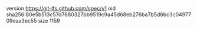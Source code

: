 version https://git-lfs.github.com/spec/v1
oid sha256:80e5b513c57d7680327bb9519c9a45d68eb276ba7b5d6bc3c0497709eaa3ec55
size 1159
